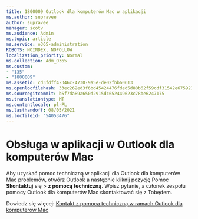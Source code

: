 ```yaml
---
title: 1800009 Outlook dla komputerów Mac w aplikacji
ms.author: supravee
author: supravee
manager: scotv
ms.audience: Admin
ms.topic: article
ms.service: o365-administration
ROBOTS: NOINDEX, NOFOLLOW
localization_priority: Normal
ms.collection: Adm_O365
ms.custom:
- "135"
- "1800009"
ms.assetid: cd3fdff4-346c-4730-9a5e-de02fbb60613
ms.openlocfilehash: 33ec262ed3f6bd45424476fded5d88b62f59cdf31542e675923a030f1d6b8fa0
ms.sourcegitcommit: b5f7da89a650d2915dc652449623c78be6247175
ms.translationtype: MT
ms.contentlocale: pl-PL
ms.lasthandoff: 08/05/2021
ms.locfileid: "54053476"
---
```

# <a name="in-app-support-in-outlook-for-mac"></a>Obsługa w aplikacji w Outlook dla komputerów Mac

Aby uzyskać pomoc techniczną w aplikacji dla Outlook dla komputerów Mac problemów, otwórz Outlook a następnie kliknij pozycję Pomoc **Skontaktuj** się \> **z pomocą techniczną**. Wpisz pytanie, a członek zespołu pomocy Outlook dla komputerów Mac skontaktować się z Tobędem. 

Dowiedz się więcej: [Kontakt z pomocą techniczną w ramach Outlook dla komputerów Mac](https://support.office.com//article/d0410177-8e65-4487-93f7-206a3a3d71a8)
